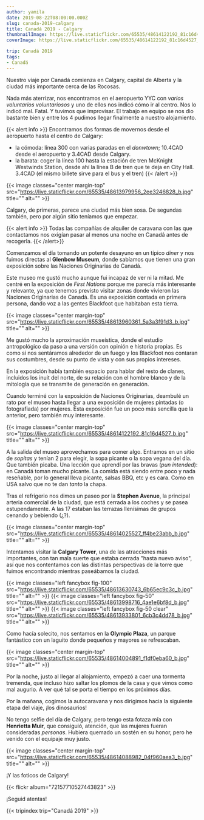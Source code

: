 ```yaml
---
author: yamila
date: 2019-08-22T08:00:00.000Z
slug: canada-2019-calgary
title: Canadá 2019 - Calgary
thumbnailImage: https://live.staticflickr.com/65535/48614122192_81c16d4527_z.jpg
coverImage: https://live.staticflickr.com/65535/48614122192_81c16d4527_b.jpg

trip: Canadá 2019
tags:
- Canadá
---
```


Nuestro viaje por Canadá comienza en Calgary, capital de Alberta y la ciudad más importante cerca de las Rocosas.

<!--more-->

Nada más aterrizar, nos encontramos en el aeropuerto YYC con *varios voluntarios voluntariosos* y uno de ellos nos indicó cómo ir al centro. Nos lo indicó mal. Fatal. Y tuvimos que improvisar. El trabajo en equipo se nos dio bastante bien y entre los 4 pudimos llegar finalmente a nuestro alojamiento.

{{< alert info >}}
Encontramos dos formas de movernos desde el aeropuerto hasta el centro de Calgary:

* la cómoda: línea 300 con varias paradas en el *donwtown*; 10.4CAD desde el aeropuerto y 3.4CAD desde Calgary.
* la barata: coger la línea 100 hasta la estación de tren McKnight Westwinds Station, desde ahí la línea B de tren que te deja en City Hall. 3.4CAD (el mismo billete sirve para el bus y el tren)
{{< /alert >}}

{{< image classes="center margin-top" src="https://live.staticflickr.com/65535/48613979956_2ee3246828_b.jpg" title="" alt="" >}}

Calgary, de primeras, parece una ciudad más bien sosa. De segundas también, pero por algún sitio teníamos que empezar.

{{< alert info >}}
Todas las compañías de alquiler de caravana con las que contactamos nos exigían pasar al menos una noche en Canadá antes de recogerla.
{{< /alert>}}

Comenzamos el día tomando un potente desayuno en un típico *diner* y nos fuimos directas al **Glenbow Museum**, donde sabíamos que tienen una gran exposición sobre las Naciones Originarias de Canadá.

Este museo me gustó mucho aunque fui incapaz de ver ni la mitad. Me centré en la exposición de *First Nations* porque me parecía más interesante y relevante, ya que tenemos previsto visitar zonas donde vivieron las Naciones Originarias de Canadá. Es una exposición contada en primera persona, dando voz a las gentes Blackfoot que habitaban esta tierra.

{{< image classes="center margin-top" src="https://live.staticflickr.com/65535/48613960361_5a3a3f91d3_b.jpg" title="" alt="" >}}

Me gustó mucho la aproximación museística, donde el estudio antropológico da paso a una versión con opinión e historia propias. Es como si nos sentáramos alrededor de un fuego y los Blackfoot nos contaran sus costumbres, desde su punto de vista y con sus propios intereses.

En la exposición había también espacio para hablar del resto de clanes, incluidos los inuit del norte, de su relación con el hombre blanco y de la mitología que se transmite de generación en generación.

Cuando terminé con la exposición de Naciones Originarias, deambulé un rato por el museo hasta llegar a una exposición de mujeres pintadas (o fotografiada) por mujeres. Esta exposición fue un poco más sencilla que la anterior, pero también muy interesante.

{{< image classes="center margin-top" src="https://live.staticflickr.com/65535/48614122192_81c16d4527_b.jpg" title="" alt="" >}}

A la salida del museo aprovechamos para comer algo. Entramos en un sitio de *sopitas* y tenían 2 para elegir, la sopa picante o la sopa vegana del día. Que también picaba. Una lección que aprendí por las bravas (*pun intended*): en Canadá toman mucho picante. La comida está siendo entre poco y nada reseñable, por lo general lleva picante, salsas BBQ, etc y es cara. Como en USA salvo que no te dan *tanto* la chapa.

Tras el refrigerio nos dimos un paseo por la **Stephen Avenue**, la principal arteria comercial de la ciudad, que está cerrada a los coches y se pasea estupendamente. A las 17 estaban las terrazas llenísimas de grupos cenando y bebiendo (¿?).

{{< image classes="center margin-top" src="https://live.staticflickr.com/65535/48614025527_ff4be23abb_b.jpg" title="" alt="" >}}

Intentamos visitar la **Calgary Tower**, una de las atracciones más importantes, con tan mala suerte que estaba cerrada "hasta nuevo aviso", así que nos contentamos con las distintas perspectivas de la torre que fuimos encontrando mientras paseábamos la ciudad.

{{< image classes="left fancybox fig-100" src="https://live.staticflickr.com/65535/48613630743_6b65ec9c3c_b.jpg" title="" alt="" >}}
{{< image classes="left fancybox fig-50" src="https://live.staticflickr.com/65535/48613998716_4ae1e6bf8d_b.jpg" title="" alt="" >}}
{{< image classes="left fancybox fig-50 clear" src="https://live.staticflickr.com/65535/48613933801_6cb3c4dd78_b.jpg" title="" alt="" >}}

Como hacía solecito, nos sentamos en la **Olympic Plaza**, un parque fantástico con un laguito donde pequeños y mayores se refrescaban.

{{< image classes="center margin-top" src="https://live.staticflickr.com/65535/48614004891_f1df0eba60_b.jpg" title="" alt="" >}}

Por la noche, justo al llegar al alojamiento, empezó a caer una tormenta tremenda, que incluso hizo saltar los plomos de la casa y que vimos como mal augurio. A ver qué tal se porta el tiempo en los próximos días.

Por la mañana, cogimos la autocaravana y nos dirigimos hacia la siguiente etapa del viaje, ¡los dinosaurios!

No tengo selfie del día de Calgary, pero tengo esta fotaza mía con **Henrietta Muir**, que consiguió, atención, que las mujeres fueran consideradas *personas*. Hubiera quemado un sostén en su honor, pero he venido con el equipaje muy justo.

{{< image classes="center margin-top" src="https://live.staticflickr.com/65535/48614088982_04f960aea3_b.jpg" title="" alt="" >}}

¡Y las foticos de Calgary!

{{< flickr album="72157710527443823" >}}

¡Seguid atentas!

{{< tripindex trip="Canadá 2019" >}}
